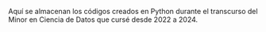 Aquí se almacenan los códigos creados en Python durante el transcurso del Minor en Ciencia de Datos que cursé desde 2022 a 2024.
